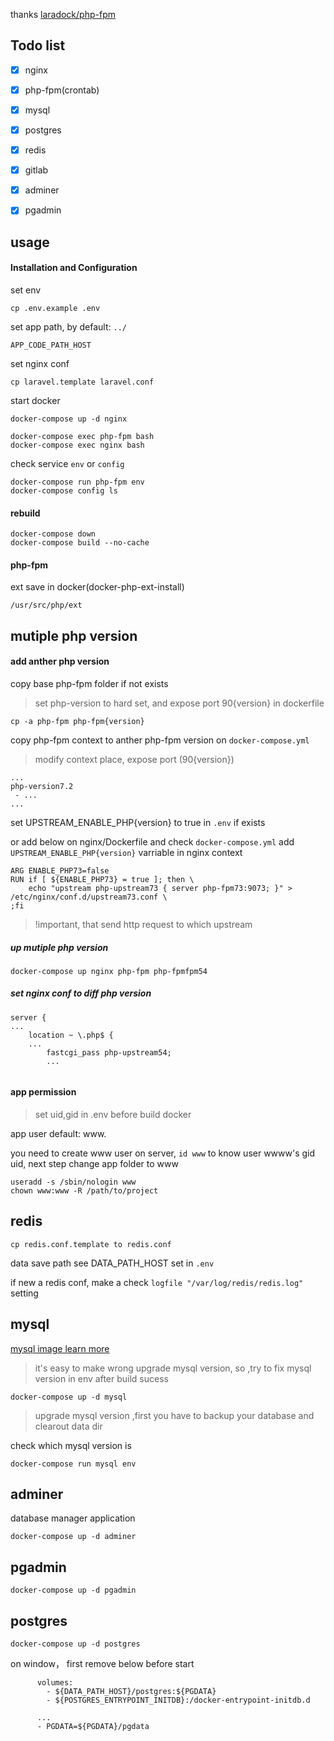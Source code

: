 

thanks [laradock/php-fpm](https://github.com/laradock/php-fpm)

## Todo list

- [x] nginx
- [x] php-fpm(crontab)
- [x] mysql
- [x] postgres
- [x] redis
- [x] gitlab
- [x] adminer
- [x] pgadmin


## usage

#### Installation and Configuration

set env

```
cp .env.example .env
```

set app path, by default: `../`
```
APP_CODE_PATH_HOST
```

set nginx conf

```
cp laravel.template laravel.conf
```

start docker

```
docker-compose up -d nginx

docker-compose exec php-fpm bash
docker-compose exec nginx bash
```

check service `env` or `config`

```
docker-compose run php-fpm env
docker-compose config ls
```


#### rebuild

```
docker-compose down
docker-compose build --no-cache
```


#### php-fpm

ext save in docker(docker-php-ext-install)

```
/usr/src/php/ext
```

## mutiple php version

#### add anther php version

copy base php-fpm folder if not exists

> set php-version to hard set, and expose port 90{version} in dockerfile 

```
cp -a php-fpm php-fpm{version}
```

copy php-fpm context to anther php-fpm version on `docker-compose.yml`

> modify context place, expose port (90{version})

```
...
php-version7.2
 - ...
...
```

set UPSTREAM_ENABLE_PHP{version} to true in `.env` if exists

or add below on nginx/Dockerfile and check `docker-compose.yml` add `UPSTREAM_ENABLE_PHP{version}` varriable in nginx context
```
ARG ENABLE_PHP73=false
RUN if [ ${ENABLE_PHP73} = true ]; then \
    echo "upstream php-upstream73 { server php-fpm73:9073; }" > /etc/nginx/conf.d/upstream73.conf \
;fi
```

> !important, that send http request to which upstream

##### up mutiple php version

```
docker-compose up nginx php-fpm php-fpmfpm54
```

##### set nginx conf to diff php version

```
server {
...
    location ~ \.php$ {
    ...
        fastcgi_pass php-upstream54;
        ...
    
```

#### app permission

> set uid,gid in .env before build docker

app user default: www.

you need to create www user on server, `id www` to know user wwww's gid uid, next step change app folder to www

```
useradd -s /sbin/nologin www
chown www:www -R /path/to/project
```

## redis

```
cp redis.conf.template to redis.conf
```

data save path see DATA_PATH_HOST set in `.env`

if new a redis conf, make a check `logfile "/var/log/redis/redis.log"` setting

## mysql 

[mysql image learn more](https://docs.docker.com/samples/library/mysql/#connect-to-mysql-from-the-mysql-command-line-client)

> it's easy to make wrong upgrade mysql version, so ,try to fix mysql version in env after build sucess

```
docker-compose up -d mysql
```

> upgrade mysql version ,first you have to backup your database and clearout data dir

check which mysql version is

```
docker-compose run mysql env
```

## adminer

database manager application

```
docker-compose up -d adminer
```

## pgadmin

```
docker-compose up -d pgadmin
```


## postgres

```
docker-compose up -d postgres
```

on window， first remove below before start
```
      volumes:
        - ${DATA_PATH_HOST}/postgres:${PGDATA}
        - ${POSTGRES_ENTRYPOINT_INITDB}:/docker-entrypoint-initdb.d
        
      ...
      - PGDATA=${PGDATA}/pgdata
```